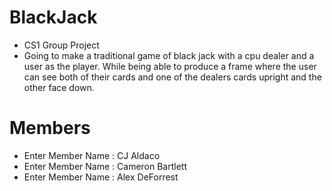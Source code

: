 # BlackJack
- CS1 Group Project
- Going to make a traditional game of black jack with a cpu dealer and a user as the player. While being able to produce a frame where the user can see both of their cards and one of the dealers cards upright and the other face down.
#  Members
- Enter Member Name : CJ Aldaco
- Enter Member Name : Cameron Bartlett
- Enter Member Name : Alex DeForrest
